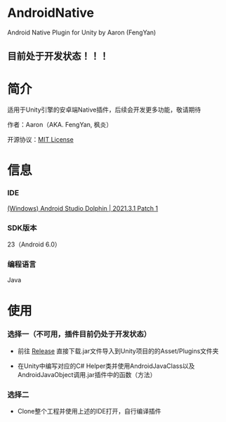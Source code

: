 # AndroidNative
 Android Native Plugin for Unity by Aaron (FengYan)
 
## 目前处于开发状态！！！

# 简介
适用于Unity引擎的安卓端Native插件，后续会开发更多功能，敬请期待

作者：Aaron（AKA. FengYan, 枫炎）

开源协议：[MIT License](https://github.com/Aaron8052/AndroidNative/blob/main/LICENSE)

# 信息

### IDE
[(Windows) Android Studio Dolphin | 2021.3.1 Patch 1](https://redirector.gvt1.com/edgedl/android/studio/install/2021.3.1.17/android-studio-2021.3.1.17-windows.exe)

### SDK版本
23（Android 6.0）

### 编程语言
Java

# 使用

### 选择一（不可用，插件目前仍处于开发状态）
- 前往 [Release](https://github.com/Aaron8052/AndroidNative/releases) 直接下载.jar文件导入到Unity项目的的Asset/Plugins文件夹

- 在Unity中编写对应的C# Helper类并使用AndroidJavaClass以及AndroidJavaObject调用.jar插件中的函数（方法）

### 选择二

- Clone整个工程并使用上述的IDE打开，自行编译插件
